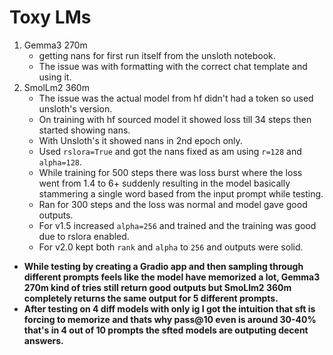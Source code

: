 # Toxy LMs


1. Gemma3 270m
   - getting nans for first run itself from the unsloth notebook.
   - The issue was with formatting with the correct chat template and using it.
3. SmolLm2 360m
   - The issue was the actual model from hf didn't had a <eos> token so used unsloth's version.
   - On training with hf sourced model it showed loss till 34 steps then started showing nans.
   - With Unsloth's it showed nans in 2nd epoch only.
   - Used `rslora=True` and got the nans fixed as am using `r=128` and `alpha=128`.
   - While training for 500 steps there was loss burst where the loss went from 1.4 to 6+ suddenly resulting in the model basically stammering a single word based from the input prompt while testing.
   - Ran for 300 steps and the loss was normal and model gave good outputs.
   - For v1.5 increased `alpha=256` and trained and the training was good due to rslora enabled.
   - For v2.0 kept both `rank` and `alpha` to `256` and outputs were solid.


- **While testing by creating a Gradio app and then sampling through different prompts feels like the model have memorized a lot, Gemma3 270m kind of tries still return good outputs but SmoLlm2 360m completely returns the same output for 5 different prompts.**
- **After testing on 4 diff models with only ig I got the intuition that sft is forcing to memorize and thats why pass@10 even is around 30-40% that's in 4 out of 10 prompts the sfted models are outputing decent answers.**
